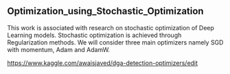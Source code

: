 ## Optimization_using_Stochastic_Optimization
This work is associated with research on stochastic optimization of Deep Learning models. Stochastic optimization is achieved through Regularization methods.
We will consider three main optimizers namely SGD with momentum, Adam and AdamW. 

https://www.kaggle.com/awaisjaved/dga-detection-optimizers/edit


